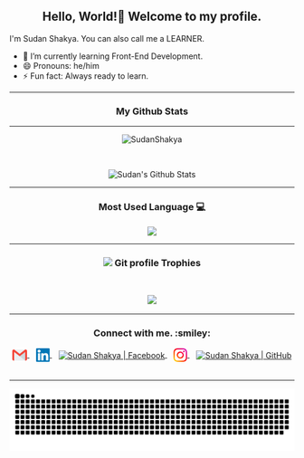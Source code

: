 <h2 align="center"><b>Hello, World!👋 Welcome to my profile.</b> </h2>


<!-- **SudanShakya/SudanShakya** is a ✨ _special_ ✨ repository because its `README.md` (this file) appears on your GitHub profile. -->

I'm Sudan Shakya. You can also call me a LEARNER.

<!-- - 🔭 I’m currently working on ... -->
- 🌱 I’m currently learning Front-End Development.
- 😄 Pronouns: he/him
- ⚡ Fun fact: Always ready to learn.
<!-- - 👯 I’m looking to collaborate on ... -->
<!-- - 🤔 I’m looking for help with ... -->
<!-- - 💬 Ask me about ... -->
<!-- - 📫 How to reach me: ... -->





<hr>
<h3 align ="center"><b>My Github Stats</b></h3>
<hr style = "border: 0.25px">
<p align="center"><img src="https://github-readme-streak-stats.herokuapp.com/?user=SudanShakya&theme=github-green-purple" alt="SudanShakya"  /></p> <br>
<p align = "center"><img src="https://github-readme-stats.vercel.app/api?username=SudanShakya&show_icons=true&theme=ocean_dark" alt = "Sudan's Github Stats"/></p>

<hr>
<h3 align= "center"> <b>Most Used Language 💻</b></h3>
<p align="center"><img align="center" src="https://github-readme-stats.vercel.app/api/top-langs/?username=SudanShakya&layout=compact&theme=midnight-purple" /></p>
<hr>

<h3 align="center"><img src="https://media.giphy.com/media/QaMcXSekUWx7aogAUr/giphy.gif" width="30" />&nbsp;Git profile Trophies</h3><br>
<p align="center"><img src="https://github-profile-trophy.vercel.app/?username=SudanShakya&theme=juicyfresh&no-bg=true" /></p>
<hr>

<h3 align = "center"><b>Connect with me. :smiley:</b></h3>

<p align="center">
  <a href="mailto:sudanshakya15@gmail.com" >
    <img align="center" alt="Sudan Shakya | Gmail" width="26px" src="https://github.com/SatYu26/SatYu26/blob/master/Assets/Gmail.svg" />
  </a> &nbsp;&nbsp;
  
  <a href="https://www.linkedin.com/in/sudan-shakya-26a876194" target="_blank">
    <img align="center" alt="Sudan Shakya | Linkedin" width="24px" src="https://github.com/SatYu26/SatYu26/blob/master/Assets/Linkedin.svg" />
  </a> &nbsp;&nbsp;
  
  <a href="https://www.facebook.com/profile.php?id=100030714526572" target="_blank">
      <img align="center" alt="Sudan Shakya | Facebook" width="24px" src="https://upload.wikimedia.org/wikipedia/en/thumb/0/04/Facebook_f_logo_%282021%29.svg/100px-Facebook_f_logo_%282021%29.svg.png" />
  </a> &nbsp;&nbsp;
  
  <a href="https://www.instagram.com/_jisudanshakya_/" target="_blank">
    <img align="center" alt="Sudan Shakya | Instagram" width="24px" src="https://github.com/SatYu26/SatYu26/blob/master/Assets/Instagram.svg" />
  </a> &nbsp;&nbsp;
  
  <a href="https://github.com/SudanShakya" target="_blank">
    <img align="center" alt="Sudan Shakya | GitHub" width="26px" src="https://upload.wikimedia.org/wikipedia/commons/thumb/a/ae/Github-desktop-logo-symbol.svg/1024px-Github-desktop-logo-symbol.svg.png" />
  </a> &nbsp;&nbsp;
<p> 

<hr>

<p align="center">
  <img src="https://github.com/DHANOLA/DHANOLA/raw/output/github-contribution-grid-snake.svg" alt="snake"></center>
</p>
